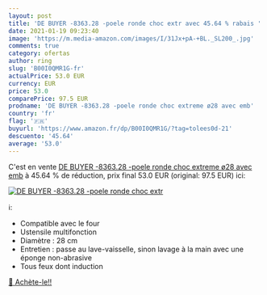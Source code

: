 ```yaml
---
layout: post
title: 'DE BUYER -8363.28 -poele ronde choc extr avec 45.64 % rabais '
date: 2021-01-19 09:23:40
image: 'https://m.media-amazon.com/images/I/31Jx+pA-+BL._SL200_.jpg'
comments: true
category: ofertas
author: ring
slug: 'B00I0QMR1G-fr'
actualPrice: 53.0 EUR
currency: EUR
price: 53.0
comparePrice: 97.5 EUR
prodname: 'DE BUYER -8363.28 -poele ronde choc extreme ø28 avec emb'
country: 'fr'
flag: '🇫🇷'
buyurl: 'https://www.amazon.fr/dp/B00I0QMR1G/?tag=tolees0d-21'
descuento: '45.64'
average: '53.0'
---
```


C'est en vente [DE BUYER -8363.28 -poele ronde choc extreme ø28 avec emb](https://www.amazon.fr/dp/B00I0QMR1G/?tag=tolees0d-21)  à  45.64 % de réduction, prix final  53.0 EUR (original: 97.5 EUR) ici:

[![DE BUYER -8363.28 -poele ronde choc extr](https://m.media-amazon.com/images/I/31Jx+pA-+BL._SL200_.jpg)](https://www.amazon.fr/dp/B00I0QMR1G/?tag=tolees0d-21)

ℹ️:

- Compatible avec le four
- Ustensile multifonction
- Diamètre : 28 cm
- Entretien : passe au lave-vaisselle, sinon lavage à la main avec une éponge non-abrasive
- Tous feux dont induction

[🛒 Achète-le!!](https://www.amazon.fr/dp/B00I0QMR1G/?tag=tolees0d-21)

